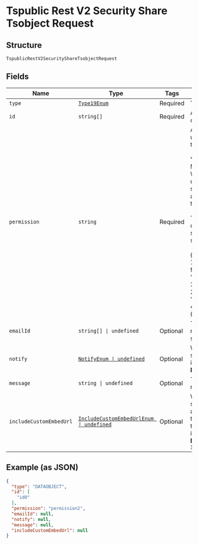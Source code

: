 
# Tspublic Rest V2 Security Share Tsobject Request

## Structure

`TspublicRestV2SecurityShareTsobjectRequest`

## Fields

| Name | Type | Tags | Description |
|  --- | --- | --- | --- |
| `type` | [`Type19Enum`](../../doc/models/type-19-enum.md) | Required | Type of metadata object |
| `id` | `string[]` | Required | A JSON array of the GUIDs of the objects to be shared |
| `permission` | `string` | Required | A JSON object with GUIDs of user and user group, and the type of access privilge.<br><br>You can provide READ_ONLY or MODIFY access to the objects. With READ_ONLY access, the user or user group can view the shared object, whereas MODIFY access enables users to modify the object.<br><br>To remove access to a shared object, you can set the shareMode in the permission string to NO_ACCESS. Example:<br><br>{"permissions": {"e7040a64-7ff1-4ab9-a1b0-f1acac596866": {"shareMode": "READ_ONLY"}, "f7b8f511-317c-485d-8131-26cf084ef47b": {"shareMode": "MODIFY"}, "7a9a6715-e154-431b-baaf-7b58246c13dd":{"shareMode":"NO_ACCESS"}}} |
| `emailId` | `string[] \| undefined` | Optional | The email addresses that should ne notified when the objects are shared. |
| `notify` | [`NotifyEnum \| undefined`](../../doc/models/notify-enum.md) | Optional | When set to true, a notification is sent to the users after an object is shared.<br>**Default**: `NotifyEnum.True` |
| `message` | `string \| undefined` | Optional | The message text to send in the notification email |
| `includeCustomEmbedUrl` | [`IncludeCustomEmbedUrlEnum \| undefined`](../../doc/models/include-custom-embed-url-enum.md) | Optional | When set to true, ThoughtSpot sends a link with the host application context to allow users to access the shared object from their ThoughtSpot embedded instance.<br>**Default**: `IncludeCustomEmbedUrlEnum.False` |

## Example (as JSON)

```json
{
  "type": "DATAOBJECT",
  "id": [
    "id0"
  ],
  "permission": "permission2",
  "emailId": null,
  "notify": null,
  "message": null,
  "includeCustomEmbedUrl": null
}
```


